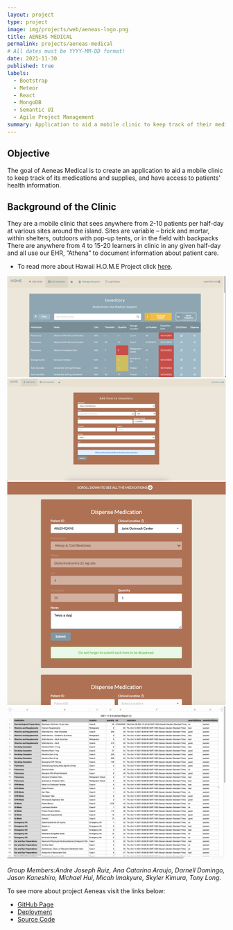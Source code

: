 ```yaml
---
layout: project
type: project
image: img/projects/web/aeneas-logo.png
title: AENEAS MEDICAL 
permalink: projects/aeneas-medical
# All dates must be YYYY-MM-DD format!
date: 2021-11-30
published: true
labels:
  - Bootstrap
  - Meteor
  - React
  - MongoDB
  - Semantic UI
  - Agile Project Management
summary: Application to aid a mobile clinic to keep track of their medical supplies, and medications.
---
```


## Objective

The goal of Aeneas Medical is to create an application to aid a mobile clinic to keep track of its medications
and supplies, and have access to patients' health information.
 
## Background of the Clinic 

They are a mobile clinic that sees anywhere from 2-10 patients per half-day at various sites around the island.
Sites are variable – brick and mortar, within shelters, outdoors with pop-up tents, or in the field with backpacks
There are anywhere from 4 to 15-20 learners in clinic in any given half-day and all use our EHR, ”Athena” to document
information about patient care.
 - To read more about Hawaii H.O.M.E Project click [here](https://sites.google.com/view/hawaiihomeproject/about).

<div class="text-center p-4">
 <img width="700px" class="img-fluid"  src="../img/projects/web/list-inventory.png">
</div>

<div class="text-center p-4">
 <img width="700px" class="img-fluid"  src="../img/projects/web/add-item.png">
</div>

<div class="text-center p-4">
<img width="700px" class="img-fluid"  src="../img/projects/web/items-multidispense.png">
</div>

<div class="text-center p-4">
<img width="700px" class="img-fluid"  src="../img/projects/web/csv-report.png">
</div>
 
*Group Members:Andre Joseph Ruiz, Ana Catarina Araujo, Darnell Domingo, Jason Kaneshiro, Michael Hui, Micah Imakyure, Skyler Kimura, Tony Long.*
 
 To see more about project Aeneas visit the links below:
- [GitHub Page](https://runtime-terrorz.github.io/)
- [Deployment](https://runtime-terror.xyz/)
- [Source Code](https://github.com/Runtime-Terrorz/HOME-Project-v2)
 

 
 
